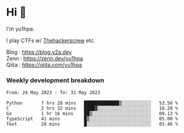 # Hi 👋

I'm yu1hpa.

I play CTFs w/ [Thehackerscrew](https://www.thehackerscrew.team/) etc.

Blog : https://blog.y2a.dev  
Zenn : https://zenn.dev/yu1hpa  
Qiita : https://qiita.com/yu1hpa  

### Weekly development breakdown

<!--START_SECTION:waka-->

```text
From: 24 May 2023 - To: 31 May 2023

Python       7 hrs 28 mins   █████████████▒░░░░░░░░░░░   53.56 %
C            2 hrs 32 mins   ████▓░░░░░░░░░░░░░░░░░░░░   18.20 %
Go           1 hr 16 mins    ██▒░░░░░░░░░░░░░░░░░░░░░░   09.13 %
TypeScript   41 mins         █▒░░░░░░░░░░░░░░░░░░░░░░░   05.00 %
Text         28 mins         █░░░░░░░░░░░░░░░░░░░░░░░░   03.46 %
```

<!--END_SECTION:waka-->

